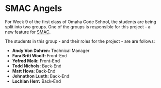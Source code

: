 SMAC Angels
===========

For Week 9 of the first class of Omaha Code School, the students are being split into two groups. One of the groups is responsible for this project - a new feature for [SMAC](http://smacancer.com).

The students in this group - and their roles for the project - are are follows:

- **Andy Von Dohren:** Technical Manager
- **Fara Britt Woolf:** Front-End
- **Yofred Moik:** Front-End
- **Todd Nichols:** Back-End
- **Matt Hova:** Back-End
- **Johnathon Lueth:** Back-End
- **Lochlan Herr:** Back-End
